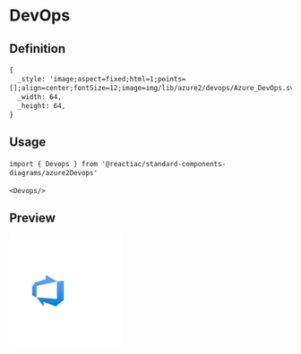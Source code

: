 # DevOps

## Definition

```
{
  _style: 'image;aspect=fixed;html=1;points=[];align=center;fontSize=12;image=img/lib/azure2/devops/Azure_DevOps.svg;strokeColor=none;',
  _width: 64,
  _height: 64,
}
```

## Usage

```
import { Devops } from '@reactiac/standard-components-diagrams/azure2Devops'

<Devops/>
```

## Preview

<img src="./devops.png" width="200"/>
